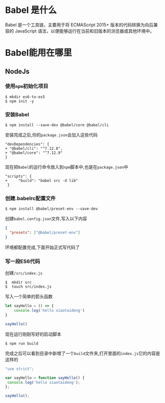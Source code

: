 # Babel 是什么
Babel 是一个工具链，主要用于将 ECMAScript 2015+ 版本的代码转换为向后兼容的 JavaScript 语法，以便能够运行在当前和旧版本的浏览器或其他环境中。
# Babel能用在哪里
## NodeJs
  ### 使用`npm`初始化项目
  ```shell script
$ mkdir es6-to-es5
$ npm init -y
```
   
 ### 安装Babel
 ```shell script
$ npm install --save-dev @babel/core @babel/cli
```
   安装完成之后,你的`package.json`会加入这些代码
   ``` 
  "devDependencies": {
   + "@babel/cli": "^7.12.8",
   + "@babel/core": "^7.12.9"
  }
```
 现在把`Babel`的运行命令放入到`npm`脚本中,也是在`package.json`中
 ```json5
 "scripts": {
+     "build": "babel src -d lib"
  }
```

### 创建.babelrc配置文件

```shell script
$ npm install @babel/preset-env --save-dev
```
创建`babel.config.json`文件,写入以下内容
```json
{
  "presets": ["@babel/preset-env"]
}
```
环境都配置完成,下面开始正式写代码了
### 写一段ES6代码

 创建`/src/index.js`
 ```shell script
$  mkdir src
$  touch src/index.js
```
写入一个简单的箭头函数
```javascript
let sayHello = () => {
    console.log('hello xiaotaideng')
}

sayHello()

```
现在运行刚刚写好的启动脚本

```shell script
$ npm run build
```
 完成之后可以看到目录中新增了一个`build`文件夹,打开里面的`index.js`它的内容是这样的
 
 ```javascript
"use strict";

var sayHello = function sayHello() {
  console.log('hello xiaotaideng');
};

sayHello();
```
